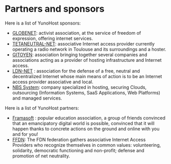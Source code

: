 # Partners and sponsors

Here is a list of YunoHost sponsors:
- [GLOBENET](http://www.globenet.org): activist association, at the service of freedom of expression, offering internet services.
- [TETANEUTRAL-NET](https://tetaneutral.net/): associative Internet access provider currently operating a radio network in Toulouse and its surroundings and a hoster.
- [GITOYEN](https://gitoyen.net): association bringing together several companies and associations acting as a provider of hosting infrastructure and Internet access.
- [LDN-NET](https://ldn-fai.net/) : association for the defense of a free, neutral and decentralized Internet whose main means of action is to be an Internet access provider associative and local.
- [NBS System](https://www.nbs-system.com/): company specialized in hosting, securing Clouds, outsourcing (Information Systems, SaaS Applications, Web Platforms) and managed services.

Here is a list of YunoHost partners:
- [Framasoft](https://framasoft.org/) : popular education association, a group of friends convinced that an emancipatory digital world is possible, convinced that it will happen thanks to concrete actions on the ground and online with you and for you!
- [FFDN](https://www.ffdn.org/): The FDN federation gathers associative Internet Access Providers who recognize themselves in common values: volunteering, solidarity, democratic functioning and non-profit; defense and promotion of net neutrality.